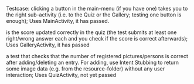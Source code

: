 Testcase:
clicking a button in the main-menu (if you have one) takes you to the right sub-activity (i.e. to the Quiz or the Gallery; testing one button is enough); Uses MainActivity, it has passed.

is the score updated correctly in the quiz (the test submits at least one right/wrong answer each and you check if the score is correct afterwards); Uses GalleryActivity, it has passed

a test that checks that the number of registered pictures/persons is correct after adding/deleting an entry. For adding, use Intent Stubbing to return some image data (e.g. from the resource-folder) without any user interaction; Uses QuizActivity, not yet passed
